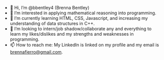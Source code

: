 - 👋 Hi, I’m @bbentley4 (Brenna Bentley)
- 👀 I’m interested in applying mathematical reasoning into programming.
- 🌱 I’m currently learning HTML, CSS, Javascript, and increasing my understanding of data structures in C++.
- 💞️ I’m looking to intern/job shadow/collaborate any and everything to learn my likes/dislikes and my strengths and weaknesses in programming.
- 📫 How to reach me: My LinkedIn is linked on my profile and my email is brennafierro@gmail.com. 

<!---
bbentley4/bbentley4 is a ✨ special ✨ repository because its `README.md` (this file) appears on your GitHub profile.
You can click the Preview link to take a look at your changes.
--->
